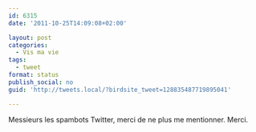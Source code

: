 ```yaml
---
id: 6315
date: '2011-10-25T14:09:08+02:00'

layout: post
categories:
  - Vis ma vie
tags:
  - tweet
format: status
publish_social: no
guid: 'http://tweets.local/?birdsite_tweet=128835487719895041'

---
```


Messieurs les spambots Twitter, merci de ne plus me mentionner. Merci.